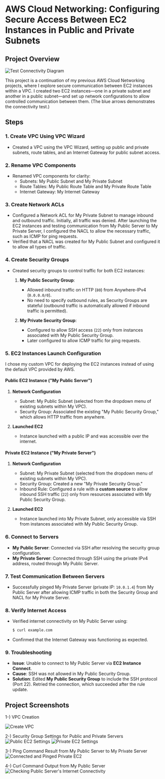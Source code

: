 # AWS Cloud Networking: Configuring Secure Access Between EC2 Instances in Public and Private Subnets

## Project Overview
![Test Connectivity Diagram](https://github.com/user-attachments/assets/5b743de9-9197-46ed-ba12-4fddaa27ce37)


This project is a continuation of my previous AWS Cloud Networking projects, where I explore secure communication between EC2 instances within a VPC. I created two EC2 instances—one in a private subnet and another in a public subnet—and set up network configurations to allow controlled communication between them. (The blue arrows demonstrates the connectivity test.)

## Steps

### 1. **Create VPC Using VPC Wizard**
- Created a VPC using the VPC Wizard, setting up public and private subnets, route tables, and an Internet Gateway for public subnet access.

### 2. **Rename VPC Components**
- Renamed VPC components for clarity:
    - Subnets: My Public Subnet and My Private Subnet
    - Route Tables: My Public Route Table and My Private Route Table
    - Internet Gateway: My Internet Gateway

### 3. **Create Network ACLs**
- Configured a Network ACL for My Private Subnet to manage inbound and outbound traffic. Initially, all traffic was denied. After launching the EC2 instances and testing communication from My Public Server to My Private Server, I configured the NACL to allow the necessary traffic, such as ICMP for ping requests.
- Verified that a NACL was created for My Public Subnet and configured it to allow all types of traffic.

### 4. **Create Security Groups**
- Created security groups to control traffic for both EC2 instances:
    1. **My Public Security Group**:
        - Allowed inbound traffic on HTTP (`80`) from Anywhere-IPv4 (`0.0.0.0/0`).
        - No need to specify outbound rules, as Security Groups are stateful (outbound traffic is automatically allowed if inbound traffic is permitted).
    
    2. **My Private Security Group**:
        - Configured to allow SSH access (`22`) only from instances associated with My Public Security Group.
        - Later configured to allow ICMP traffic for ping requests.

### 5. **EC2 Instances Launch Configuration**

I chose my custom VPC for deploying the EC2 instances instead of using the default VPC provided by AWS.

#### **Public EC2 Instance ("My Public Server")**

1. **Network Configuration**
    - Subnet: My Public Subnet (selected from the dropdown menu of existing subnets within My VPC).
    - Security Group: Associated the existing "My Public Security Group," which allows HTTP traffic from anywhere.
    
2. **Launched EC2**
    - Instance launched with a public IP and was accessible over the internet.

#### **Private EC2 Instance ("My Private Server")**

1. **Network Configuration**
    - Subnet: My Private Subnet (selected from the dropdown menu of existing subnets within My VPC).
    - Security Group: Created a new "My Private Security Group."
    - Inbound Rule: Configured a rule with a **custom source** to allow inbound SSH traffic (`22`) only from resources associated with My Public Security Group.
    
2. **Launched EC2**
    - Instance launched into My Private Subnet, only accessible via SSH from instances associated with My Public Security Group.

### 6. **Connect to Servers**

- **My Public Server**: Connected via SSH after resolving the security group configuration.
- **My Private Server**: Connected through SSH using the private IPv4 address, routed through My Public Server.

### 7. **Test Communication Between Servers**

- Successfully pinged My Private Server (private IP: `10.0.1.4`) from My Public Server after allowing ICMP traffic in both the Security Group and NACL for My Private Server.

### 8. **Verify Internet Access**

- Verified internet connectivity on My Public Server using:
    ```bash
    $ curl example.com
    ```
- Confirmed that the Internet Gateway was functioning as expected.

### 9. **Troubleshooting**

- **Issue**: Unable to connect to My Public Server via **EC2 Instance Connect**.
- **Cause**: SSH was not allowed in My Public Security Group.
- **Solution**: Edited **My Public Security Group** to include the SSH protocol (Port 22). Retried the connection, which succeeded after the rule update.

## Project Screenshots

1-) VPC Creation

![Create VPC](https://github.com/user-attachments/assets/e17879bc-1a01-4b20-a2d5-5a21df40c04f)

2-) Security Group Settings for Public and Private Servers
![Public EC2 Settings](https://github.com/user-attachments/assets/74229fbd-4559-4bce-9cef-7db075f0e5b4)
![Private EC2 Settings](https://github.com/user-attachments/assets/f9689206-a344-41cb-9ac8-2f3a01d88f51)

3-) Ping Command Result from My Public Server to My Private Server
![Connected and Pinged Private EC2](https://github.com/user-attachments/assets/b25fc016-1dea-4533-babc-6a314fe9ac80)

4-) Curl Command Output from My Public Server
![Checking Public Server's Internet Connectivity](https://github.com/user-attachments/assets/6a7dfdf4-af4d-4a85-a7f6-709e5d0af002)
